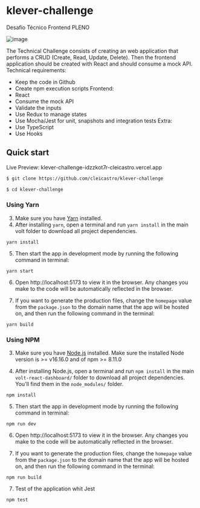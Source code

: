 # klever-challenge
Desafio Técnico Frontend PLENO

![image](https://user-images.githubusercontent.com/50046577/183798755-cf081930-0417-424c-910c-3d26897abe39.png)


The Technical Challenge consists of creating an web application that performs a CRUD (Create, Read, Update, Delete). Then the frontend application should be created with React and should consume a mock API. 
Technical requirements: 
- Keep the code in Github 
- Create npm execution scripts Frontend: 
- React 
- Consume the mock API 
- Validate the inputs 
- Use Redux to manage states 
- Use Mocha/Jest for unit, snapshots and integration tests Extra: 
- Use TypeScript 
- Use Hooks

## Quick start

Live Preview: klever-challenge-idzzkot7r-cleicastro.vercel.app

```bash
$ git clone https://github.com/cleicastro/klever-challenge

$ cd klever-challenge
```

### Using Yarn

3. Make sure you have [Yarn](https://yarnpkg.com/) installed.
4. After installing `yarn`, open a terminal and run `yarn install` in the main volt folder to download all project dependencies.

```
yarn install
```

5. Then start the app in development mode by running the following command in terminal:

```
yarn start
```

6. Open http://localhost:5173 to view it in the browser. Any changes you make to the code will be automatically reflected in the browser.

7. If you want to generate the production files, change the `homepage` value from the `package.json` to the domain name that the app will be hosted on, and then run the following command in the terminal:

```
yarn build
```

### Using NPM

3. Make sure you have [Node.js](https://nodejs.org/en/) installed. Make sure the installed Node version is >= v16.16.0 and of npm >= 8.11.0

4. After installing Node.js, open a terminal and run `npm install` in the main `volt-react-dashboard/` folder to download all project dependencies. You'll find them in the `node_modules/` folder.

```
npm install
```

5. Then start the app in development mode by running the following command in terminal:

```
npm run dev
```

6. Open http://localhost:5173 to view it in the browser. Any changes you make to the code will be automatically reflected in the browser.

7. If you want to generate the production files, change the `homepage` value from the `package.json` to the domain name that the app will be hosted on, and then run the following command in the terminal:

```
npm run build
```

7. Test of the application whit Jest

```
npm test
```
